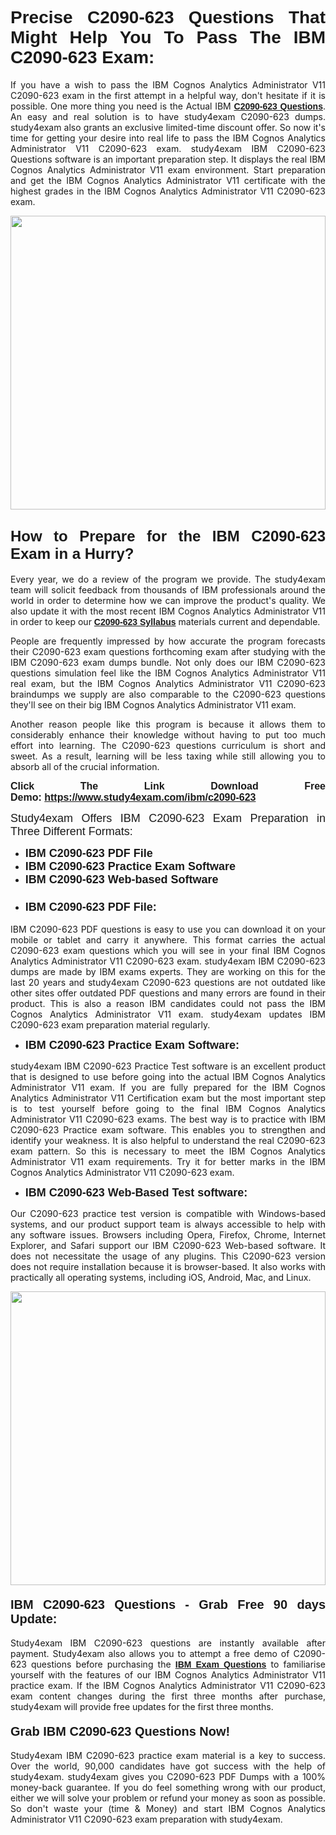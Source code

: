 <h1 style="text-align: justify;"><span style="font-family:Verdana,Geneva,sans-serif;"><strong>Precise C2090-623 Questions That Might Help You To Pass The IBM C2090-623 Exam:</strong></span></h1>

<p style="text-align: justify;">If you have a wish to pass the IBM Cognos Analytics Administrator V11 C2090-623 exam in the first attempt in a helpful way, don't hesitate if it is possible. One more thing you need is the Actual IBM <a href="https://www.study4exam.com/ibm/free-c2090-623-questions"><span style="font-family:Verdana,Geneva,sans-serif;"><strong>C2090-623 Questions</strong></span></a>. An easy and real solution is to have study4exam C2090-623 dumps. study4exam also grants an exclusive limited-time discount offer. So now it's time for getting your desire into real life to pass the IBM Cognos Analytics Administrator V11 C2090-623 exam. study4exam IBM C2090-623 Questions software is an important preparation step. It displays the real IBM Cognos Analytics Administrator V11 exam environment. Start preparation and get the IBM Cognos Analytics Administrator V11 certificate with the highest grades in the IBM Cognos Analytics Administrator V11 C2090-623 exam.</p>

<p style="text-align: justify;"><a href="https://www.study4exam.com/ibm/c2090-623"><img alt="" src="https://www.thequestionanswers.com/wp-content/uploads/2022/02/Study4Exam-Cert-Exams-Questions.webp" style="width: 100%; height: 470px;" /></a></p>

<h2 style="text-align: justify;"><span style="font-family:Verdana,Geneva,sans-serif;"><span style="font-size:24px;"><strong>How to Prepare for the IBM C2090-623 Exam in a Hurry?</strong></span></span></h2>

<p style="text-align: justify;">Every year, we do a review of the program we provide. The study4exam team will solicit feedback from thousands of IBM professionals around the world in order to determine how we can improve the product's quality. We also update it with the most recent IBM Cognos Analytics Administrator V11 in order to keep our <a href="https://www.study4exam.com/ibm/syllabus/c2090-623"><span style="font-family:Verdana,Geneva,sans-serif;"><strong>C2090-623 Syllabus</strong></span></a> materials current and dependable.</p>

<p style="text-align: justify;">People are frequently impressed by how accurate the program forecasts their C2090-623 exam questions forthcoming exam after studying with the IBM C2090-623 exam dumps bundle. Not only does our IBM C2090-623 questions simulation feel like the IBM Cognos Analytics Administrator V11 real exam, but the IBM Cognos Analytics Administrator V11 C2090-623 braindumps we supply are also comparable to the C2090-623 questions they'll see on their big IBM Cognos Analytics Administrator V11 exam.</p>

<p style="text-align: justify;">Another reason people like this program is because it allows them to considerably enhance their knowledge without having to put too much effort into learning. The C2090-623 questions curriculum is short and sweet. As a result, learning will be less taxing while still allowing you to absorb all of the crucial information.</p>

<p style="text-align: justify;"><span style="font-size:16px;"><span style="font-family:Verdana,Geneva,sans-serif;"><strong>Click The Link Download Free Demo: <a href="https://www.study4exam.com/ibm/c2090-623">https://www.study4exam.com/ibm/c2090-623</a></strong></span></span></p>

<p style="text-align: justify;"><span style="font-size:18px;"><span style="font-family:Tahoma,Geneva,sans-serif;">Study4exam Offers IBM C2090-623 Exam Preparation in Three Different Formats:</span></span></p>

<ul>
	<li style="text-align: justify;"><span style="font-size:18px;"><span style="font-family:Tahoma,Geneva,sans-serif;"><strong>IBM C2090-623 PDF File</strong></span></span></li>
	<li style="text-align: justify;"><span style="font-size:18px;"><span style="font-family:Tahoma,Geneva,sans-serif;"><strong>IBM C2090-623 Practice Exam Software</strong></span></span></li>
	<li style="text-align: justify;"><span style="font-size:18px;"><span style="font-family:Tahoma,Geneva,sans-serif;"><strong>IBM C2090-623 Web-based Software</strong></span></span></li>
	<li>
	<h3 style="text-align: justify;"><span style="font-family:Verdana,Geneva,sans-serif;"><strong><span style="font-size:18px;">IBM C2090-623 PDF File:</span></strong></span></h3>
	</li>
</ul>

<p style="text-align: justify;">IBM C2090-623 PDF questions is easy to use you can download it on your mobile or tablet and carry it anywhere. This format carries the actual C2090-623 exam questions which you will see in your final IBM Cognos Analytics Administrator V11 C2090-623 exam. study4exam IBM C2090-623 dumps are made by IBM exams experts. They are working on this for the last 20 years and study4exam C2090-623 questions are not outdated like other sites offer outdated PDF questions and many errors are found in their product. This is also a reason IBM candidates could not pass the IBM Cognos Analytics Administrator V11 exam. study4exam updates IBM C2090-623 exam preparation material regularly.</p>

<ul>
	<li style="text-align: justify;"><strong><span style="font-size:18px;"><span style="font-family:Verdana,Geneva,sans-serif;">IBM C2090-623 Practice Exam Software:</span></span></strong></li>
</ul>

<p style="text-align: justify;">study4exam IBM C2090-623 Practice Test software is an excellent product that is designed to use before going into the actual IBM Cognos Analytics Administrator V11 exam. If you are fully prepared for the IBM Cognos Analytics Administrator V11 Certification exam but the most important step is to test yourself before going to the final IBM Cognos Analytics Administrator V11 C2090-623 exams. The best way is to practice with IBM C2090-623 Practice exam software. This enables you to strengthen and identify your weakness. It is also helpful to understand the real C2090-623 exam pattern. So this is necessary to meet the IBM Cognos Analytics Administrator V11 exam requirements. Try it for better marks in the IBM Cognos Analytics Administrator V11 C2090-623 exam.</p>

<ul>
	<li style="text-align: justify;"><strong><span style="font-size:18px;"><span style="font-family:Tahoma,Geneva,sans-serif;">IBM C2090-623 Web-Based Test software:</span></span></strong></li>
</ul>

<p style="text-align: justify;">Our C2090-623 practice test version is compatible with Windows-based systems, and our product support team is always accessible to help with any software issues. Browsers including Opera, Firefox, Chrome, Internet Explorer, and Safari support our IBM C2090-623 Web-based software. It does not necessitate the usage of any plugins. This C2090-623 version does not require installation because it is browser-based. It also works with practically all operating systems, including iOS, Android, Mac, and Linux.</p>

<p style="text-align: justify;"><a href="https://www.study4exam.com/ibm/c2090-623"><img alt="" src="https://www.thequestionanswers.com/wp-content/uploads/2022/02/Study4Exam-Cert-Exams-Questions-Discount.webp" style="width: 100%; height: 470px;" /></a></p>

<h4 style="text-align: justify;"><span style="font-family:Tahoma,Geneva,sans-serif;"><strong><span style="font-size:20px;">IBM C2090-623 Questions - Grab Free 90 days Update:</span></strong></span></h4>

<p style="text-align: justify;">Study4exam IBM C2090-623 questions are instantly available after payment. Study4exam also allows you to attempt a free demo of C2090-623 questions before purchasing the <a href="https://www.study4exam.com/ibm-exams"><span style="font-family:Verdana,Geneva,sans-serif;"><strong>IBM Exam Questions</strong></span></a> to familiarise yourself with the features of our IBM Cognos Analytics Administrator V11 practice exam. If the IBM Cognos Analytics Administrator V11 C2090-623 exam content changes during the first three months after purchase, study4exam will provide free updates for the first three months.</p>

<h4 style="text-align: justify;"><span style="font-family:Verdana,Geneva,sans-serif;"><strong><span style="font-size:20px;">Grab IBM C2090-623 Questions Now!</span></strong></span></h4>

<p style="text-align: justify;">Study4exam IBM C2090-623 practice exam material is a key to success. Over the world, 90,000 candidates have got success with the help of study4exam. study4exam gives you C2090-623 PDF Dumps with a 100% money-back guarantee. If you do feel something wrong with our product, either we will solve your problem or refund your money as soon as possible. So don't waste your (time & Money) and start IBM Cognos Analytics Administrator V11 C2090-623 exam preparation with study4exam.</p>
